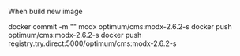 When build new image

docker commit -m "" modx optimum/cms:modx-2.6.2-s
docker push optimum/cms:modx-2.6.2-s
docker push registry.try.direct:5000/optimum/cms:modx-2.6.2-s
